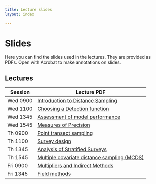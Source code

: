 ```yaml
---
title: Lecture slides
layout: index

---
```


# Slides

Here you can find the slides used in the lectures. They are provided as PDFs. Open with Acrobat to make annotations on slides.

## Lectures

Session | Lecture PDF
------|------------
Wed 0900 | [Introduction to Distance Sampling](lectures/BlockA-introDS.pdf)
Wed 1100 | [Choosing a Detection function](lectures/BlockB-detfns-esw-f0.pdf)
Wed 1345 | [Assessment of model performance](lectures/BlockC-gof-assume.pdf)
Wed 1545 | [Measures of Precision](lectures/BlockD-precision-poststrat.pdf)
Th  0900 | [Point transect sampling](lectures/BlockE-points-Auk.pdf)
Th  1100 | [Survey design](lectures/BlockF-design.pdf)
Th  1345 | [Analysis of Stratified Surveys](lectures/BlockG-stratification.pdf)
Th  1545 | [Multiple covariate distance sampling (MCDS)](lectures/BlockH-covariates.pdf)
Fri 0900 | [Multipliers and Indirect Methods](lectures/BlockI-multipliers.pdf)
Fri 1345 | [Field methods](lectures/BlockJ-field-sampsize.pdf)



